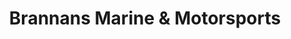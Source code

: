 ---
title: "Brannans Marine & Motorsports"
url: /fenton/brannans-marine-and-motorsports/
shop: shop
---